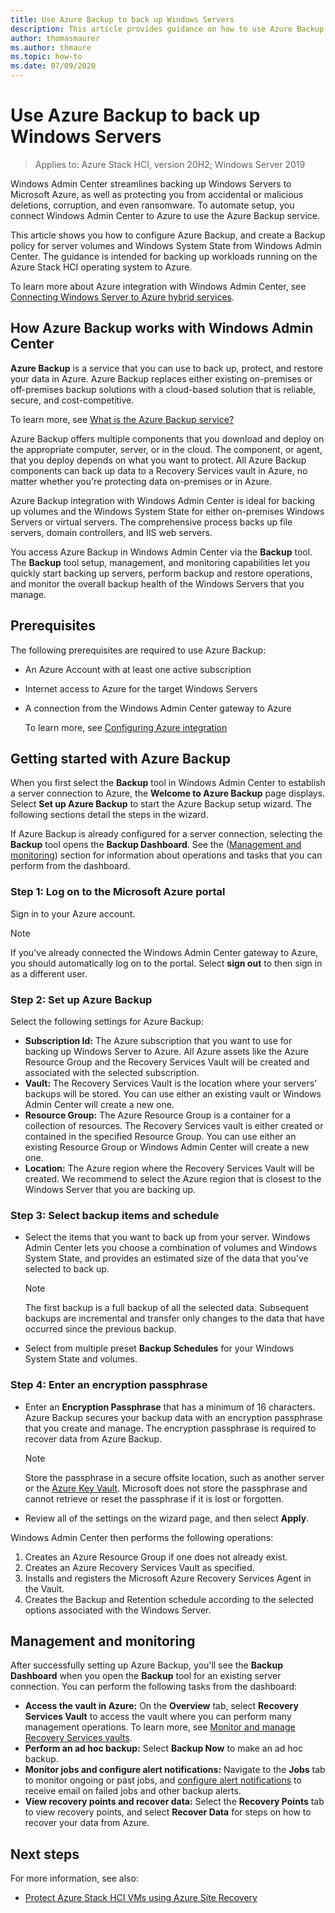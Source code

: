 ```yaml
---
title: Use Azure Backup to back up Windows Servers
description: This article provides guidance on how to use Azure Backup through Windows Admin Center to back up Windows Servers.
author: thomasmaurer
ms.author: thmaure
ms.topic: how-to
ms.date: 07/09/2020
---
```


# Use Azure Backup to back up Windows Servers

>Applies to: Azure Stack HCI, version 20H2; Windows Server 2019

Windows Admin Center streamlines backing up Windows Servers to Microsoft Azure, as well as protecting you from accidental or malicious deletions, corruption, and even ransomware. To automate setup, you connect Windows Admin Center to Azure to use the Azure Backup service.

This article shows you how to configure Azure Backup, and create a Backup policy for server volumes and Windows System State from Windows Admin Center. The guidance is intended for backing up workloads running on the Azure Stack HCI operating system to Azure.

To learn more about Azure integration with Windows Admin Center, see [Connecting Windows Server to Azure hybrid services](/windows-server/manage/windows-admin-center/azure/).

## How Azure Backup works with Windows Admin Center
**Azure Backup** is a service that you can use to back up, protect, and restore your data in Azure. Azure Backup replaces either existing on-premises or off-premises backup solutions with a cloud-based solution that is reliable, secure, and cost-competitive.

To learn more, see [What is the Azure Backup service?](https://docs.microsoft.com/azure/backup/backup-overview)

Azure Backup offers multiple components that you download and deploy on the appropriate computer, server, or in the cloud. The component, or agent, that you deploy depends on what you want to protect. All Azure Backup components can back up data to a Recovery Services vault in Azure, no matter whether you're protecting data on-premises or in Azure.

Azure Backup integration with Windows Admin Center is ideal for backing up volumes and the Windows System State for either on-premises Windows Servers or virtual servers. The comprehensive process backs up file servers, domain controllers, and IIS web servers.

You access Azure Backup in Windows Admin Center via the **Backup** tool. The **Backup** tool setup, management, and monitoring capabilities let you quickly start backing up servers, perform backup and restore operations, and monitor the overall backup health of the Windows Servers that you manage.

## Prerequisites
The following prerequisites are required to use Azure Backup:
- An Azure Account with at least one active subscription
- Internet access to Azure for the target Windows Servers
- A connection from the Windows Admin Center gateway to Azure

    To learn more, see [Configuring Azure integration](/windows-server/manage/windows-admin-center/azure/azure-integration)

## Getting started with Azure Backup
When you first select the **Backup** tool in Windows Admin Center to establish a server connection to Azure, the **Welcome to Azure Backup** page displays. Select **Set up Azure Backup** to start the Azure Backup setup wizard. The following sections detail the steps in the wizard.

If Azure Backup is already configured for a server connection, selecting the **Backup** tool opens the **Backup Dashboard**. See the ([Management and monitoring](#management-and-monitoring)) section for information about operations and tasks that you can perform from the dashboard.

### Step 1: Log on to the Microsoft Azure portal
Sign in to your Azure account.

> [!NOTE]
> If you've already connected the Windows Admin Center gateway to Azure, you should automatically log on to the portal. Select **sign out** to then sign in as a different user.

### Step 2: Set up Azure Backup
Select the following settings for Azure Backup:
- **Subscription Id:** The Azure subscription that you want to use for backing up Windows Server to Azure. All Azure assets like the Azure Resource Group and the Recovery Services Vault will be created and associated with the selected subscription.
- **Vault:** The Recovery Services Vault is the location where your servers' backups will be stored. You can use either an existing vault or Windows Admin Center will create a new one.  
- **Resource Group:** The Azure Resource Group is a container for a collection of resources. The Recovery Services vault is either created or contained in the specified Resource Group. You can use either an existing Resource Group or Windows Admin Center will create a new one.
- **Location:** The Azure region where the Recovery Services Vault will be created. We recommend to select the Azure region that is closest to the Windows Server that you are backing up.

### Step 3: Select backup items and schedule
- Select the items that you want to back up from your server. Windows Admin Center lets you choose a combination of volumes and Windows System State, and provides an estimated size of the data that you've selected to back up.

    > [!NOTE]
    > The first backup is a full backup of all the selected data. Subsequent backups are incremental and transfer only changes to the data that have occurred since the previous backup.

- Select from multiple preset **Backup Schedules** for your Windows System State and volumes.

### Step 4: Enter an encryption passphrase
- Enter an **Encryption Passphrase** that has a minimum of 16 characters. Azure Backup secures your backup data with an encryption passphrase that you create and manage. The encryption passphrase is required to recover data from Azure Backup.

    > [!NOTE]
    > Store the passphrase in a secure offsite location, such as another server or the [Azure Key Vault](https://docs.microsoft.com/azure/key-vault/quick-create-portal). Microsoft does not store the passphrase and cannot retrieve or reset the passphrase if it is lost or forgotten.

- Review all of the settings on the wizard page, and then select **Apply**.

Windows Admin Center then performs the following operations:
1. Creates an Azure Resource Group if one does not already exist.
1. Creates an Azure Recovery Services Vault as specified.
1. Installs and registers the Microsoft Azure Recovery Services Agent in the Vault.
1. Creates the Backup and Retention schedule according to the selected options associated with the Windows Server.

## Management and monitoring
After successfully setting up Azure Backup, you'll see the **Backup Dashboard** when you open the **Backup** tool for an existing server connection. You can perform the following tasks from the dashboard:
- **Access the vault in Azure:** On the **Overview** tab, select  **Recovery Services Vault** to access the vault where you can perform many management operations. To learn more, see [Monitor and manage Recovery Services vaults](https://docs.microsoft.com/azure/backup/backup-azure-manage-windows-server).
- **Perform an ad hoc backup:** Select **Backup Now** to make an ad hoc backup. 
- **Monitor jobs and configure alert notifications:** Navigate to the **Jobs** tab to monitor ongoing or past jobs, and [configure alert notifications](https://docs.microsoft.com/azure/backup/backup-azure-manage-windows-server#configuring-notifications-for-alerts) to receive email on failed jobs and other backup alerts.
- **View recovery points and recover data:** Select the **Recovery Points** tab to view recovery points, and select **Recover Data** for steps on how to recover your data from Azure.

## Next steps
For more information, see also:
- [Protect Azure Stack HCI VMs using Azure Site Recovery](https://docs.microsoft.com/azure-stack/hci/manage/azure-site-recovery)
